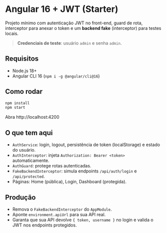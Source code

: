 # Angular 16 + JWT (Starter)

Projeto mínimo com autenticação JWT no front-end, guard de rota, interceptor para anexar o token e um **backend fake** (interceptor) para testes locais.

> **Credenciais de teste**: usuário `admin` e senha `admin`.

## Requisitos
- Node.js 18+
- Angular CLI 16 (`npm i -g @angular/cli@16`)

## Como rodar
```bash
npm install
npm start
```
Abra http://localhost:4200

## O que tem aqui
- `AuthService`: login, logout, persistência de token (localStorage) e estado do usuário.
- `AuthInterceptor`: injeta `Authorization: Bearer <token>` automaticamente.
- `AuthGuard`: protege rotas autenticadas.
- `FakeBackendInterceptor`: simula endpoints `/api/auth/login` e `/api/protected`.
- Páginas: Home (pública), Login, Dashboard (protegida).

## Produção
- Remova o `FakeBackendInterceptor` do `AppModule`.
- Aponte `environment.apiUrl` para sua API real.
- Garanta que sua API devolve `{ token, username }` no login e valida o JWT nos endpoints protegidos.
